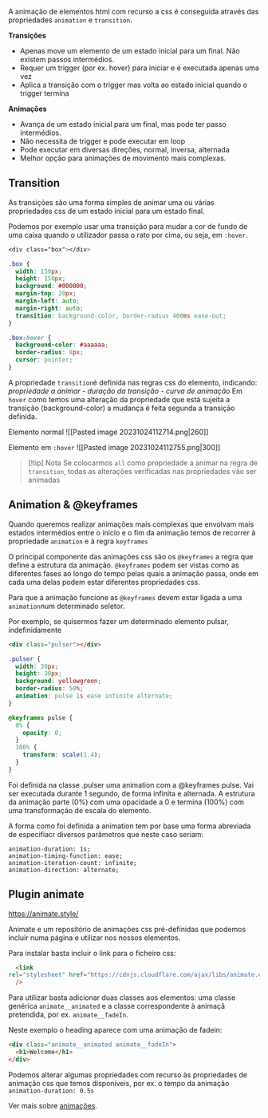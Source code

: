 A animação de elementos html com recurso a css é conseguida através das propriedades `animation` e `transition`.

**Transições**
-   Apenas move um elemento de um estado inicial para um final. Não existem passos intermédios.
-   Requer um trigger (por ex. hover) para iniciar e é executada apenas uma vez
-  Aplica a transição com o trigger mas volta ao estado inicial quando o trigger termina

**Animações**
-   Avança de um estado inicial para um final, mas pode ter passo intermédios.
-   Não necessita de trigger e pode executar em loop
-   Pode executar em diversas direções, normal, inversa, alternada
-   Melhor opção para animações de movimento mais complexas.

## Transition

As transições são uma forma simples de animar uma ou várias propriedades css de um estado inicial para um estado final.

Podemos por exemplo usar uma transição para mudar a cor de fundo de uma caixa quando o utilizador passa o rato por cima, ou seja, em `:hover`.

```css
<div class="box"></div>
```
```css
.box {
  width: 150px;
  height: 150px;
  background: #000000;
  margin-top: 20px;
  margin-left: auto;
  margin-right: auto;
  transition: background-color, border-radius 400ms ease-out;
}

.box:hover {
  background-color: #aaaaaa;
  border-radius: 8px;
  cursor: pointer;
}
```

A propriedade `transition`é definida nas regras css do elemento, indicando:
	*propriedade a animar - duração da transição - curva de animação*
Em `hover` como temos uma alteração da propriedade que está sujeita a transição (background-color) a mudança é feita segunda a transição definida.

Elemento normal
![[Pasted image 20231024112714.png|260]]  

Elemento em `:hover`
![[Pasted image 20231024112755.png|300]]

>[!tip] Nota
>Se colocarmos `all` como propriedade a animar na regra de `transition`,  todas as alterações verificadas nas propriedades vão ser animadas 

## Animation & @keyframes

Quando queremos realizar animações mais complexas que envolvam mais estados intermédios entre o início e o fim da animação temos de recorrer à propriedade `animation` e à regra `keyframes`

O principal componente das animações css são os `@keyframes` a regra que define a estrutura da animação. `@keyframes` podem ser vistas como as diferentes fases ao longo do tempo pelas quais a animação passa, onde em cada uma delas podem estar diferentes propriedades css.

Para que a animação funcione as `@keyframes` devem estar ligada a uma `animation`num determinado seletor.

Por exemplo, se quisermos fazer um determinado elemento pulsar, indefinidamente

```html
<div class="pulser"></div>
```
```css
.pulser {
  width: 30px;
  height: 30px;
  background: yellowgreen;
  border-radius: 50%;
  animation: pulse 1s ease infinite alternate;
}

@keyframes pulse {
  0% {
    opacity: 0;
  }
  100% {
    transform: scale(1.4);
  }
}
```

Foi definida na classe .pulser uma animation com a @keyframes pulse. Vai ser executada durante 1 segundo, de forma infinita e alternada.
A estrutura da animação parte (0%) com uma opacidade a 0 e termina (100%) com uma transformação de escala do elemento.

A forma como foi definida a animation tem por base uma forma abreviada de especifiacr diversos parâmetros que neste caso seriam:

```
animation-duration: 1s;
animation-timing-function: ease;
animation-iteration-count: infinite;
animation-direction: alternate;
```

## Plugin animate

https://animate.style/

Animate e um repositório de animações css pré-definidas que podemos incluir numa página e utilizar nos nossos elementos. 

Para instalar basta incluir o link para o ficheiro css:
```html
  <link
rel="stylesheet" href="https://cdnjs.cloudflare.com/ajax/libs/animate.css/4.1.1/animate.min.css"
  />
```

Para utilizar basta adicionar duas classes aos elementos: uma classe genérica `animate__animated` e a classe correspondente à animaçã pretendida,  por ex. `animate__fadeIn`.


Neste exemplo o heading aparece com uma animação de fadein:
```html
<div class="animate__animated animate__fadeIn">
  <h1>Welcome</h1>
</div>
```

Podemos alterar algumas propriedades com recurso às propriedades de animação css que temos disponíveis, por ex. o  tempo da animação `animation-duration: 0.5s`

Ver mais sobre [animações](https://web.dev/learn/css/animations).



